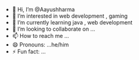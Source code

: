 - 👋 Hi, I’m @Aayushharma
- 👀 I’m interested in web development , gaming
- 🌱 I’m currently learning java , web development
- 💞️ I’m looking to collaborate on ...
- 📫 How to reach me ...
- 😄 Pronouns: ...he/him
- ⚡ Fun fact: ...

<!---
Aayushharma/Aayushharma is a ✨ special ✨ repository because its `README.md` (this file) appears on your GitHub profile.
You can click the Preview link to take a look at your changes.
--->
